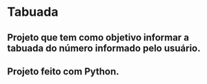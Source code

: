 # Tabuada
## Projeto que tem como objetivo informar a tabuada do número informado pelo usuário.
## Projeto feito com Python.
